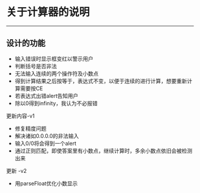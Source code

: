# 关于计算器的说明
---
## 设计的功能
 - 输入错误时显示框变红以警示用户
 - 判断括号是否非法
 - 无法输入连续的两个操作符及小数点
 - 得到计算结果之后按等于，表达式不变，以便于连续的进行计算，想要重新计算需要按CE
 - 若表达式出错alert告知用户
 - 除以0得到infinity，我认为不必报错

更新内容-v1

 - 修复精度问题
 - 解决诸如0.0.0.0的非法输入
 - 输入0/0将会得到一个alert
 - 通过正则匹配，即使答案里有小数点，继续计算时，多余小数点依旧会被检测出来

更新 -v2
 - 用parseFloat优化小数显示
